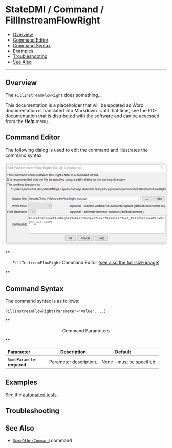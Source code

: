 # StateDMI / Command / FillInstreamFlowRight #

* [Overview](#overview)
* [Command Editor](#command-editor)
* [Command Syntax](#command-syntax)
* [Examples](#examples)
* [Troubleshooting](#troubleshooting)
* [See Also](#see-also)

-------------------------

## Overview ##

The `FillInstreamFlowRight` does something...

This documentation is a placeholder that will be updated as Word documentation is translated into Markdown.
Until that time, see the PDF documentation that is distributed with the software and can be accessed
from the ***Help*** menu.

## Command Editor ##

The following dialog is used to edit the command and illustrates the command syntax.

![FillInstreamFlowRight](FillInstreamFlowRight.png)

**<p style="text-align: center;">
`FillInstreamFlowRight` Command Editor (<a href="../FillInstreamFlowRight.png">see also the full-size image</a>)
</p>**

## Command Syntax ##

The command syntax is as follows:

```text
FillInstreamFlowRight(Parameter="Value",...)
```
**<p style="text-align: center;">
Command Parameters
</p>**

| **Parameter**&nbsp;&nbsp;&nbsp;&nbsp;&nbsp;&nbsp;&nbsp;&nbsp;&nbsp;&nbsp;&nbsp;&nbsp; | **Description** | **Default**&nbsp;&nbsp;&nbsp;&nbsp;&nbsp;&nbsp;&nbsp;&nbsp;&nbsp;&nbsp; |
| --------------|-----------------|----------------- |
|`SomeParameter`<br>**required**|Parameter description.|None – must be specified.|

## Examples ##

See the [automated tests](https://github.com/OpenWaterFoundation/cdss-app-statedmi-main/tree/master/test/regression/commands/FillInstreamFlowRight).

## Troubleshooting ##

## See Also ##

* [`SomeOtherCommand`](../SomeOtherCommand/SomeOtherCommand) command
